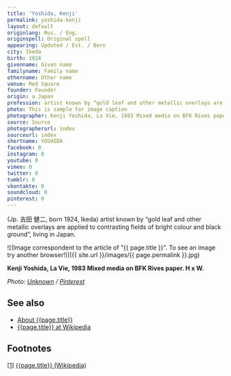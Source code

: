 ```yaml
---
title: 'Yoshida, Kenji'
permalink: yoshida-kenji
layout: default
originlang: Rus. / Eng.
originspell: Original spell
appearing: Updated / Est. / Born
city: Ikeda
birth: 1924
givenname: Given name
familyname: Family name
othername: Other name
venue: Red Square
founder: Founder
origin: a Japan
profession: artist known by “gold leaf and other metallic overlays are applied to contrasting fields of bright colour and black ground”
photo: This is sample for image caption
photographer: Kenji Yoshida, La Vie, 1983 Mixed media on BFK Rives paper. H x W.
source: Source
photographerurl: index
sourceurl: index
shortname: YOSHIDA
facebook: 0
instagram: 0
youtube: 0
vimeo: 0
twitter: 0
tumblr: 0
vkontakte: 0
soundcloud: 0
pinterest: 0
---
```


(Jp. 吉田 健二, born 1924, Ikeda) artist known by “gold leaf and other metallic overlays are applied to contrasting fields of bright colour and black ground”, living in Japan.

![(Image correspondent to the article of “{{ page.title }}”. To see an image try another browser!)]({{ site.url }}/images/{{ page.permalink }}.jpg)

**Kenji Yoshida, La Vie, 1983 Mixed media on BFK Rives paper. H x W.**

*Photo: [Unknown](http://example.net/) / [Pinterest](https://i.pinimg.com/236x/43/be/35/43be351c8edf76ec8021eef66bcf6e8f.jpg)*



## See also

+ [About {{page.title}}](index)
+ [{{page.title}} at Wikipedia](index)

## Footnotes

[[1]](#a1) <span id="f1"></span> [{{page.title}} (Wikipedia)](index)
